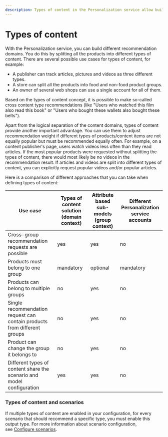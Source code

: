 ```yaml
---
description: Types of content in the Personalization service allow building different recommendations for different parts of our content model.
---
```


# Types of content

With the Personalization service, you can build different recommendation domains. 
You do this by splitting all the products into different types of content. 
There are several possible use cases for types of content, for example:

- A publisher can track articles, pictures and videos as three different types.
- A store can split all the products into food and non-food product groups.
- An owner of several web shops can use a single account for all of them.

Based on the types of content concept, it is possible to make so-called cross 
content type recommendations (like "Users who watched this film also read this 
book" or "Users who bought these wallets also bought these belts").

Apart from the logical separation of the content domains, types of content provide another 
important advantage. 
You can use them to adjust recommendation weight if different types of products/content items 
are not equally popular but must be recommended equally often. 
For example, on a content publisher's page, users watch videos less often than they read articles. 
If the most popular products were requested without splitting the types of content, 
there would most likely be no videos in the recommendation result. 
If articles and videos are split into different types of content, you can explicitly request 
popular videos and/or popular articles.

Here is a comparison of different approaches that you can take when defining types of content:

|Use case|Types of content solution (domain context)|Attribute based sub-models (group context)|Different Personalization service accounts|
|---|---|---|---|
|Cross-group recommendation requests are possible|yes|yes|no|
|Products must belong to one group|mandatory|optional|mandatory|
|Products can belong to multiple groups|no|yes|no|
|Single recommendation request can contain products from different groups|no|yes|no|
|Product can change the group it belongs to|no|yes|no|
|Different types of content share the scenario and model configuration|yes|yes|no|

### Types of content and scenarios

If multiple types of content are enabled in your configuration, for every scenario that 
should recommend a specific type, you must enable this output type.
For more information about scenario configuration, see [Configure scenarios](configure_scenarios.md).
